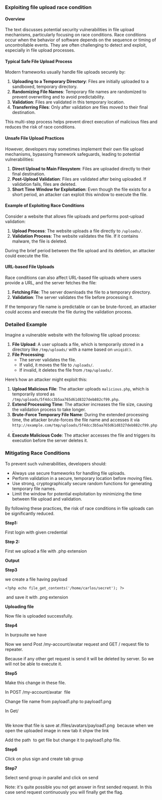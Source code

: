### Exploiting file upload race condition

#### Overview

The text discusses potential security vulnerabilities in file upload mechanisms, particularly focusing on race conditions. Race conditions occur when the behavior of software depends on the sequence or timing of uncontrollable events. They are often challenging to detect and exploit, especially in file upload processes.

#### Typical Safe File Upload Process

Modern frameworks usually handle file uploads securely by:
1. **Uploading to a Temporary Directory**: Files are initially uploaded to a sandboxed, temporary directory.
2. **Randomizing File Names**: Temporary file names are randomized to prevent overwriting and to avoid predictability.
3. **Validation**: Files are validated in this temporary location.
4. **Transferring Files**: Only after validation are files moved to their final destination.

This multi-step process helps prevent direct execution of malicious files and reduces the risk of race conditions.

#### Unsafe File Upload Practices

However, developers may sometimes implement their own file upload mechanisms, bypassing framework safeguards, leading to potential vulnerabilities:
1. **Direct Upload to Main Filesystem**: Files are uploaded directly to their final destination.
2. **Post-Upload Validation**: Files are validated after being uploaded. If validation fails, files are deleted.
3. **Short Time Window for Exploitation**: Even though the file exists for a short period, an attacker can exploit this window to execute the file.

#### Example of Exploiting Race Conditions

Consider a website that allows file uploads and performs post-upload validation:

1. **Upload Process**: The website uploads a file directly to `/uploads/`.
2. **Validation Process**: The website validates the file. If it contains malware, the file is deleted.

During the brief period between the file upload and its deletion, an attacker could execute the file.

#### URL-based File Uploads

Race conditions can also affect URL-based file uploads where users provide a URL, and the server fetches the file:

1. **Fetching File**: The server downloads the file to a temporary directory.
2. **Validation**: The server validates the file before processing it.

If the temporary file name is predictable or can be brute-forced, an attacker could access and execute the file during the validation process.

### Detailed Example

Imagine a vulnerable website with the following file upload process:

1. **File Upload**: A user uploads a file, which is temporarily stored in a directory like `/tmp/uploads/` with a name based on `uniqid()`.
2. **File Processing**:
    - The server validates the file.
    - If valid, it moves the file to `/uploads/`.
    - If invalid, it deletes the file from `/tmp/uploads/`.

Here’s how an attacker might exploit this:

1. **Upload Malicious File**: The attacker uploads `malicious.php`, which is temporarily stored as `/tmp/uploads/5f4dcc3b5aa765d61d8327deb882cf99.php`.
2. **Extend Processing Time**: The attacker increases the file size, causing the validation process to take longer.
3. **Brute-Force Temporary File Name**: During the extended processing time, the attacker brute-forces the file name and accesses it via `http://example.com/tmp/uploads/5f4dcc3b5aa765d61d8327deb882cf99.php`.
4. **Execute Malicious Code**: The attacker accesses the file and triggers its execution before the server deletes it.

### Mitigating Race Conditions

To prevent such vulnerabilities, developers should:
- Always use secure frameworks for handling file uploads.
- Perform validation in a secure, temporary location before moving files.
- Use strong, cryptographically secure random functions for generating temporary file names.
- Limit the window for potential exploitation by minimizing the time between file upload and validation.

By following these practices, the risk of race conditions in file uploads can be significantly reduced.

**Step1:**

First login with given credential

**Step 2:**

First we upload a file with .php extension



**Output**



**Step3**

we create a file having payload

`<?php echo file_get_contents('/home/carlos/secret'); ?>`

 and save it with .png extension

**Uploading file**



Now file is uploaded successfully.

**Step4**

In burpsuite we have


Now we send Post /my-account/avatar request and GET / request file to repeater.

Because if any other get request is send it will be deleted by server. So we will not be able to execute it.



**Step5**

Make this change in these file.

In POST /my-account/avatar  file

Change file name from payload1.php to payload1.png


In Get/  
 

We know that file is save at /files/avatars/payload1.png  because when we open the uploaded image in new tab it shpw the link


Add the path  to get file but change it to payload1.php file.


**Step6**

Click on plus sign and create tab group




**Step7**

Select send group in parallel and click on send



Note: it's quite possible you not get answer in first sended request. In this case send request continuously you will finally get the flag.
